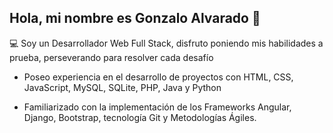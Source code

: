 ## Hola, mi nombre es Gonzalo Alvarado 👋

💻 Soy un Desarrollador Web Full Stack, disfruto poniendo mis habilidades a prueba, perseverando para resolver cada desafío

* Poseo experiencia en el desarrollo de proyectos con HTML, CSS, JavaScript, MySQL, SQLite, PHP, Java y Python

* Familiarizado con la implementación de los Frameworks Angular, Django, Bootstrap, tecnología Git y Metodologías Ágiles.

<!--
**GonAlvarado/GonAlvarado** is a ✨ _special_ ✨ repository because its `README.md` (this file) appears on your GitHub profile.

Here are some ideas to get you started:

- 🔭 I’m currently working on ...
- 🌱 I’m currently learning ...
- 👯 I’m looking to collaborate on ...
- 🤔 I’m looking for help with ...
- 💬 Ask me about ...
- 📫 How to reach me: ...
- 😄 Pronouns: ...
- ⚡ Fun fact: ...
-->
